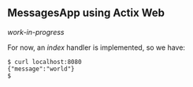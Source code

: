 ## MessagesApp using Actix Web

_work-in-progress_

For now, an _index_ handler is implemented, so we have:
```
$ curl localhost:8080
{"message":"world"}
$ 
```
